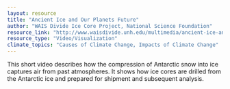 ```yaml
---
layout: resource
title: "Ancient Ice and Our Planets Future"
author: "WAIS Divide Ice Core Project, National Science Foundation"
resource_link: "http://www.waisdivide.unh.edu/multimedia/ancient-ice-and-our-planets-future.shtm..."
resource_type: "Video/Visualization"
climate_topics: "Causes of Climate Change, Impacts of Climate Change"
---
```


This short video describes how the compression of Antarctic snow into ice captures air from past atmospheres. It shows how ice cores are drilled from the Antarctic ice and prepared for shipment and subsequent analysis.
